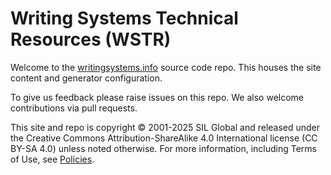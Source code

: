 # Writing Systems Technical Resources (WSTR)

Welcome to the [writingsystems.info](https://writingsystems.info/) source code repo. This houses the site content and generator configuration.

To give us feedback please raise issues on this repo. We also welcome contributions via pull requests.

This site and repo is copyright © 2001-2025 SIL Global and released under the Creative Commons Attribution-ShareAlike 4.0 International license (CC BY-SA 4.0) unless noted otherwise. For more information, including Terms of Use, see [Policies](https://writingsystems.info/support/policies/).
